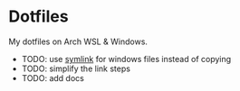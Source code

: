 # Dotfiles

My dotfiles on Arch WSL & Windows.

- TODO: use [symlink](https://stackoverflow.com/questions/57580420/wsl-using-a-wsl-symlink-folder-from-windows) for windows files instead of copying
- TODO: simplify the link steps
- TODO: add docs

